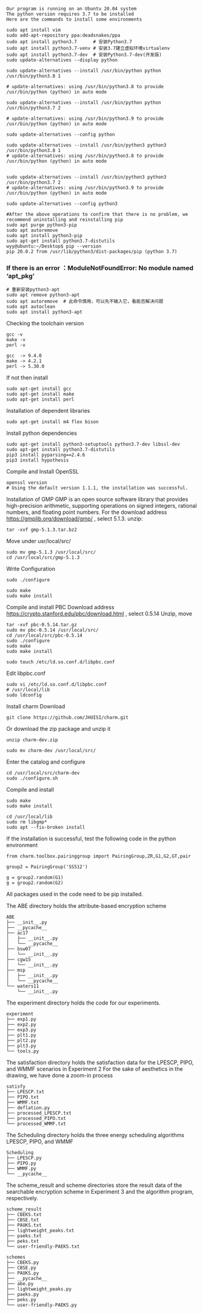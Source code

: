 ```
Our program is running on an Ubuntu 20.04 system
The python version requires 3.7 to be installed
Here are the commands to install some environments
```

```
sudo apt install vim
sudo add-apt-repository ppa:deadsnakes/ppa
sudo apt install python3.7      # 安装Python3.7
sudo apt install python3.7-venv # 安装3.7建立虚拟环境virtualenv
sudo apt install python3.7-dev  # 安装Python3.7-dev(开发版)
sudo update-alternatives --display python
```

```
sudo update-alternatives --install /usr/bin/python python /usr/bin/python3.8 1

# update-alternatives: using /usr/bin/python3.8 to provide /usr/bin/python (python) in auto mode

sudo update-alternatives --install /usr/bin/python python /usr/bin/python3.7 2

# update-alternatives: using /usr/bin/python3.9 to provide /usr/bin/python (python) in auto mode

sudo update-alternatives --config python

sudo update-alternatives --install /usr/bin/python3 python3 /usr/bin/python3.8 1
# update-alternatives: using /usr/bin/python3.8 to provide /usr/bin/python (python) in auto mode


sudo update-alternatives --install /usr/bin/python3 python3 /usr/bin/python3.7 2
# update-alternatives: using /usr/bin/python3.9 to provide /usr/bin/python (python) in auto mode

sudo update-alternatives --config python3

#After the above operations to confirm that there is no problem, we recommend uninstalling and reinstalling pip
sudo apt purge python3-pip
sudo apt autoremove
sudo apt install python3-pip
sudo apt-get install python3.7-distutils
wyy@ubuntu:~/Desktop$ pip --version
pip 20.0.2 from /usr/lib/python3/dist-packages/pip (python 3.7)
```



### If there is an error ：ModuleNotFoundError: No module named ‘apt_pkg’
```
# 重新安装python3-apt
sudo apt remove python3-apt
sudo apt autoremove  # 此命令慎用，可以先不输入它，看能否解决问题
sudo apt autoclean
sudo apt install python3-apt
```

Checking the toolchain version
```
gcc -v 
make -v
perl -v
```

```
gcc  -> 9.4.0
make -> 4.2.1
perl -> 5.30.0
```



If not then install
```
sudo apt-get install gcc
sudo apt-get install make
sudo apt-get install perl
```


Installation of dependent libraries
```
sudo apt-get install m4 flex bison
```


Install python dependencies

```
sudo apt-get install python3-setuptools python3.7-dev libssl-dev
sudo apt-get install python3.7-distutils
pip3 install pyparsing==2.4.6
pip3 install hypothesis
```

Compile and Install OpenSSL
```
openssl version
# Using the default version 1.1.1, the installation was successful.
```

Installation of GMP
GMP is an open source software library that provides high-precision arithmetic, supporting operations on signed integers, rational numbers, and floating point numbers.
For the download address https://gmplib.org/download/gmp/ , select 5.1.3. unzip:
```
tar -xvf gmp-5.1.3.tar.bz2
```

Move under usr/local/src/
```
sudo mv gmp-5.1.3 /usr/local/src/
cd /usr/local/src/gmp-5.1.3
```
Write Configuration
```
sudo ./configure
```

```
sudo make 
sudo make install
```

Compile and install PBC
Download address https://crypto.stanford.edu/pbc/download.html , select 0.5.14
Unzip, move
```
tar -xvf pbc-0.5.14.tar.gz 
sudo mv pbc-0.5.14 /usr/local/src/
cd /usr/local/src/pbc-0.5.14
sudo ./configure
sudo make
sudo make install
```

```
sudo touch /etc/ld.so.conf.d/libpbc.conf
```
Edit libpbc.conf
```
sudo vi /etc/ld.so.conf.d/libpbc.conf
# /usr/local/lib
sudo ldconfig
```

Install charm
Download
```
git clone https://github.com/JHUISI/charm.git
```
Or download the zip package and unzip it
```
unzip charm-dev.zip 
```

```
sudo mv charm-dev /usr/local/src/
```
Enter the catalog and configure
```
cd /usr/local/src/charm-dev
sudo ./configure.sh
```
Compile and install
```
sudo make
sudo make install
```

```
cd /usr/local/lib
sudo rm libgmp*
sudo apt --fix-broken install
```


If the installation is successful, test the following code in the python environment
```
from charm.toolbox.pairinggroup import PairingGroup,ZR,G1,G2,GT,pair

group2 = PairingGroup('SS512')

g = group2.random(G1)
g = group2.random(G2)
```
All packages used in the code need to be pip installed.

The ABE directory holds the attribute-based encryption scheme
```
ABE
├── __init__.py
├── __pycache__
├── ac17
│   ├── __init__.py
│   └── __pycache__
├── bsw07
│   └── __init__.py
├── cgw15
│   └── __init__.py
├── msp
│   ├── __init__.py
│   └── __pycache__
└── waters11
    └── __init__.py
```

The experiment directory holds the code for our experiments.
```
experiment
├── exp1.py
├── exp2.py
├── exp3.py
├── plt1.py
├── plt2.py
├── plt3.py
└── tools.py
```

The satisfaction directory holds the satisfaction data for the LPESCP, PIPO, and WMMF scenarios in Experiment 2
For the sake of aesthetics in the drawing, we have done a zoom-in process
```
satisfy
├── LPESCP.txt
├── PIPO.txt
├── WMMF.txt
├── deflation.py
├── processed_LPESCP.txt
├── processed_PIPO.txt
└── processed_WMMF.txt
```


The Scheduling directory holds the three energy scheduling algorithms LPESCP, PIPO, and WMMF
```
Scheduling
├── LPESCP.py
├── PIPO.py
├── WMMF.py
└── __pycache__
```


The scheme_result and scheme directories store the result data of the searchable encryption scheme in Experiment 3 and the algorithm program, respectively.
```
scheme_result
├── CBEKS.txt
├── CBSE.txt
├── PAUKS.txt
├── lightweight_peaks.txt
├── paeks.txt
├── peks.txt
└── user-friendly-PAEKS.txt

schemes
├── CBEKS.py
├── CBSE.py
├── PAUKS.py
├── __pycache__
├── abe.py
├── lightweight_peaks.py
├── paeks.py
├── peks.py
└── user-friendly-PAEKS.py

```